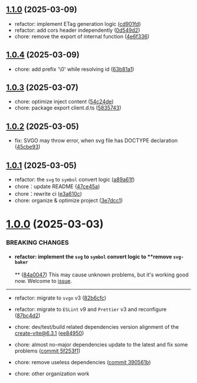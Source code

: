## [1.1.0](https://github.com/yangxu52/vite-plugin-svg-icons-ng/compare/v1.0.5...v1.0.4) (2025-03-09)

- refactor: implement ETag generation logic ([cd901fd](https://github.com/yangxu52/vite-plugin-svg-icons-ng/commit/cd901fd8d1c4745ce0fc49556303c6e2f33f0ab0))
- refactor: add cors header independently ([0d549d2](https://github.com/yangxu52/vite-plugin-svg-icons-ng/commit/0d549d23f587612257c3a54ee415be94c5cb8a87))
- chore: remove the export of internal
  function ([4e6f336](https://github.com/yangxu52/vite-plugin-svg-icons-ng/commit/4e6f336bc0456a9e741462f17b3738b3ad27e5a1))

## [1.0.4](https://github.com/yangxu52/vite-plugin-svg-icons-ng/compare/v1.0.4...v1.0.3) (2025-03-09)

- chore: add prefix '\0' while resolving id ([63b81a1](https://github.com/yangxu52/vite-plugin-svg-icons-ng/commit/63b81a14f39498e6e5dd3bac026bcb20ff0c50bd))

## [1.0.3](https://github.com/yangxu52/vite-plugin-svg-icons-ng/compare/v1.0.3...v1.0.2) (2025-03-07)

- chore: optimize inject content ([54c24de](https://github.com/yangxu52/vite-plugin-svg-icons-ng/commit/54c24dee7187278696fd7ee42aed560a35cd6705))
- chore: package export client.d.ts ([5835743](https://github.com/yangxu52/vite-plugin-svg-icons-ng/commit/583574344ecff32b3ee451104cddb58bddf18aa6))

## [1.0.2](https://github.com/yangxu52/vite-plugin-svg-icons-ng/compare/v1.0.0...v1.0.2) (2025-03-05)

- fix: SVGO may throw error, when svg file has DOCTYPE
  declaration ([45cbe93](https://github.com/yangxu52/vite-plugin-svg-icons-ng/commit/45cbe93fb700c65b848f199104a1ba05f9cbb344))

## [1.0.1](https://github.com/yangxu52/vite-plugin-svg-icons-ng/compare/v1.0.0...v1.0.1) (2025-03-05)

- refactor: the `svg` to `symbol` convert
  logic ([a89a61f](https://github.com/yangxu52/vite-plugin-svg-icons-ng/commit/a89a61f4a340d5cd771a99f477a6953469595600))
- chore：update README ([47ce45a](https://github.com/yangxu52/vite-plugin-svg-icons-ng/commit/47ce45a376a5386ebcf4a6baaa8678ac8f442d1b))
- chore：rewrite ci ([e3a610c](https://github.com/yangxu52/vite-plugin-svg-icons-ng/commit/e3a610c4338dabf0e91cd18660c29a2b61bf6473))
- chore: organize & optimize project ([3e7dcc1](https://github.com/yangxu52/vite-plugin-svg-icons-ng/commit/3e7dcc191c16fb6f711b51799a8d94d23036db9f))

# [1.0.0](https://github.com/yangxu52/vite-plugin-svg-icons-ng/compare/bb334a992739afa418a455c01cb762386a50840a...1ffe748b93053b26cf5210d528df68761116e2e7) (2025-03-03)

### BREAKING CHANGES

- #### refactor: implement the `svg` to `symbol` convert logic to \*\*remove `svg-baker`
  \*\* ([84a0047](https://github.com/yangxu52/vite-plugin-svg-icons-ng/commit/84a00475ff705de97ee4cbf1203c3d79fbf89b03))
  This may cause unknown problems, but it's working good now. Welcome to [issue](https://github.com/yangxu52/vite-plugin-svg-icons-ng/issues).

---

- refactor: migrate to `svgo` v3 ([82b6cfc](https://github.com/yangxu52/vite-plugin-svg-icons-ng/commit/82b6cfc88e3a7196061ad82e6f75a378dc930e06))

- refactor: migrate to `ESLint` v9 and `Prettier` v3 and
  reconfigure ([87bc4d2](https://github.com/yangxu52/vite-plugin-svg-icons-ng/commit/87bc4d249a3732246cc4932b4b8f8582b5483b08))

- chore: dev/test/build related dependencies version alignment of
  the [create-vite@6.3.1](https://github.com/vitejs/vite/releases/tag/create-vite%406.3.1) ([ee84950](https://github.com/yangxu52/vite-plugin-svg-icons-ng/commit/ee8495005929edc4e487a32a57d7c4714f91de7b))

- chore: almost no-major dependencies update to the latest and fix some
  problems ([commit 5f253f1](https://github.com/yangxu52/vite-plugin-svg-icons-ng/commit/5f253f1e498aa7567702bcd316b0b2abb94a6816))

- chore: remove useless dependencies ([commit 390561b](https://github.com/yangxu52/vite-plugin-svg-icons-ng/commit/390561baf1cbbd81630ab219bb284b1b0c8ab6ef))

- chore: other organization work
